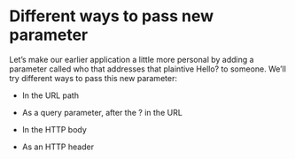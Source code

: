 # Different ways to pass new parameter

Let’s make our earlier application a little more personal by adding a parameter called who that addresses that plaintive Hello? to someone. We’ll try different ways to pass
this new parameter:

* In the URL path

* As a query parameter, after the ? in the URL

* In the HTTP body

* As an HTTP header